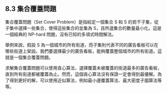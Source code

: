 ## 8.3 集合覆蓋問題

集合覆蓋問題（Set Cover Problem）是指給定一個集合 S 和 S 的若干子集，從子集中選擇一些集合，使得這些集合的並集為 S，且所選集合的數量最小化。這是一個經典的 NP-hard 問題，沒有已知的多項式時間解法。

舉例來說，假設 S 為一個城市的所有街道，而子集則代表不同的廣告看板可以在哪些街道上架設。我們要選擇最少的廣告看板，能夠覆蓋整個城市的所有街道。這就是一個集合覆蓋問題。

求解集合覆蓋問題可以使用貪心算法，選擇覆蓋未被覆蓋的街道最多的廣告看板，直到所有街道都被覆蓋為止。然而，這個貪心算法沒有保證一定會得到最優解。為了得到更好的解，可以使用近似算法，例如最小邊覆蓋算法、最大密度子圖算法等等。